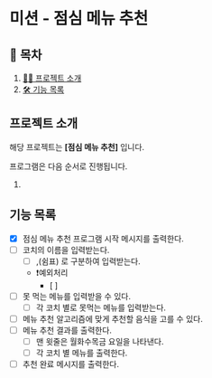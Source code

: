 # 미션 - 점심 메뉴 추천

## 📝 목차

1. [💁‍♂️ 프로젝트 소개](#프로젝트-소개)
2. [🛠 기능 목록](#기능-목록)

## 프로젝트 소개

해당 프로젝트는 **[점심 메뉴 추천]** 입니다.

프로그램은 다음 순서로 진행됩니다.

1.

## 기능 목록

- [x] 점심 메뉴 추천 프로그램 시작 메시지를 출력한다.
- [ ] 코치의 이름을 입력받는다.
  - [ ] ,(쉼표) 로 구분하여 입력받는다.
  - ❗️예외처리
    - [ ]
- [ ] 못 먹는 메뉴를 입력받을 수 있다.
  - [ ] 각 코치 별로 못먹는 메뉴를 입력받는다.
- [ ] 메뉴 추천 알고리즘에 맞게 추천할 음식을 고를 수 있다.
- [ ] 메뉴 추천 결과를 출력한다.
  - [ ] 맨 윗줄은 월화수목금 요일을 나타낸다.
  - [ ] 각 코치 별 메뉴를 출력한다.
- [ ] 추천 완료 메시지를 출력한다.
